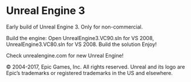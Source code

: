 # Unreal Engine 3
Early build of Unreal Engine 3. Only for non-commercial.

Build the engine:
  Open UnrealEngine3.VC90.sln for VS 2008, UnrealEngine3.VC80.sln for VS 2008.
  Build the solution
  Enjoy!

Check unrealengine.com for new Unreal Engine!

© 2004-2017, Epic Games, Inc. All rights reserved. Unreal and its logo are Epic’s trademarks or registered trademarks in the US and elsewhere.  
